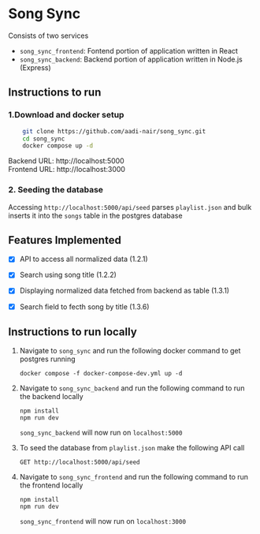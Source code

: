 # Song Sync

Consists of two services
 - `song_sync_frontend`: Fontend portion of application written in React
 - `song_sync_backend`: Backend portion of application written in Node.js (Express)


## Instructions to run

### 1.Download and docker setup
```sh
    git clone https://github.com/aadi-nair/song_sync.git
    cd song_sync
    docker compose up -d
```

Backend URL: http://localhost:5000 \
Frontend URL: http://localhost:3000



### 2. Seeding the database

Accessing `http://localhost:5000/api/seed` parses `playlist.json` and bulk inserts it into the `songs` table in the postgres database


## Features Implemented

- [x] API to access all normalized data (1.2.1)
- [x] Search using song title (1.2.2)


- [x] Displaying normalized data fetched from backend as table (1.3.1)
- [x] Search field to fecth song by title (1.3.6)




## Instructions to run locally
1. Navigate to `song_sync` and run the following docker command to get postgres running

    ```
    docker compose -f docker-compose-dev.yml up -d
    ```

2. Navigate to `song_sync_backend` and run the following command to run the backend locally

    ```
    npm install
    npm run dev
    ```

    `song_sync_backend` will now run on `localhost:5000` 

3. To seed the database from `playlist.json` make the following API call 

    ```
    GET http://localhost:5000/api/seed
    ```

4. Navigate to `song_sync_frontend` and run the following command to run the frontend locally

    ```
    npm install
    npm run dev
    ```

    `song_sync_frontend` will now run on `localhost:3000` 




